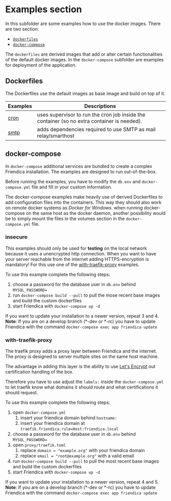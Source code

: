 # Examples section

In this subfolder are some examples how to use the docker images.
There are two section:

* [`dockerfiles`](https://github.com/friendica/docker/tree/master/.examples/dockerfiles)
* [`docker-compose`](https://github.com/friendica/docker/tree/master/.examples/docker-compose)

The `dockerfiles` are derived images that add or alter certain functionalities of the default docker images.
In the `docker-compose` subfolder are examples for deployment of the application.

## Dockerfiles

The Dockerfiles use the default images as base image and build on top of it.

Examples | Descriptions
-------- | -------
[cron](https://github.com/friendica/docker/tree/master/.examples/dockerfiles/cron) | uses supervisor to run the cron job inside the container (so no extra container is needed).
[smtp](https://github.com/friendica/docker/tree/master/.examples/dockerfiles/smtp) | adds dependencies required to use SMTP as mail relay/smarthost

## docker-compose

In `docker-compose` additional services are bundled to create a complex Friendica installation.
The examples are designed to run out-of-the-box.

Before running the examples, you have to modify the `db.env` and `docker-compose.yml` file and fill in your custom information.

The docker-compose examples make heavily use of derived Dockerfiles to add configuration files into the containers.
This way they should also work on remote docker systems as _Docker for Windows_.
when running docker-compose on the same host as the docker daemon, another possibility would be to simply mount the files in the volumes section in the `docker-compose.yml` file.

### insecure

This examples should only be used for **testing** on the local network because it uses a unencrypted http connection.
When you want to have your server reachable from the internet adding HTTPS-encryption is mandatory!
For this use one of the [with-traefik-proxy](#with-traefik-proxy) examples.

To use this example complete the following steps:

1. choose a password for the database user in `db.env` behind `MYSQL_PASSWORD=`
2. run `docker-compose build --pull` to pull the mose recent base images and build the custom dockerfiles
3. start Friendica with `docker-compose up -d`

If you want to update your installation to a newer version, repeat 3 and 4.
**Note**: If you are on a develop branch (*-dev or *-rc) you have to update Friendica with the command `docker-compose exec app friendica update`

### with-traefik-proxy

The traefik proxy adds a proxy layer between Friendica and the internet.
The proxy is designed to server multiple sites on the same host machine.

The advantage in adding this layer is the ability to use [Let's Encrypt](https://letsencrypt.org/) out certification handling of the box.

Therefore you have to use adjust the `labels:` inside the `docker-compose.yml` to let traefik know what domains it should route and what certifications it should request.

To use this example complete the following steps:

1. open `docker-compose.yml`
   1. insert your friendica domain behind `hostname:`
   2. insert your friendica domain at `traefik.friendica.rule=Host:friendica.local`
2. choose a password for the database user in `db.env` behind `MYSQL_PASSWORD=`
3. open `proxy/traefik.toml`
   1. replace `domain = "example.org"` with your friendica domain
   2. replace `email = "root@example.org"` with a valid email
4. run `docker-compose build --pull` to pull the most recent base images and build the custom dockerfiles
5. start Friendica with `docker-compose up -d`

If you want to update your installation to a newer version, repeat 4 and 5.
**Note**: If you are on a develop branch (*-dev or *-rc) you have to update Friendica with the command `docker-compose exec app friendica update`